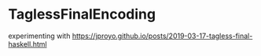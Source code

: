 # TaglessFinalEncoding
experimenting with https://jproyo.github.io/posts/2019-03-17-tagless-final-haskell.html
